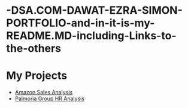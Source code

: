 # -DSA.COM-DAWAT-EZRA-SIMON-PORTFOLIO-and-in-it-is-my-README.MD-including-Links-to-the-others

# My Projects

- [Amazon Sales Analysis](https://github.com/SimonJ8-J8/DSA-CAPSTONE-PROJECT.git)
- [Palmoria Group HR Analysis](https://github.com/SimonJ8-J8/DSA-CAPSTONE-PROJECT2.git)
